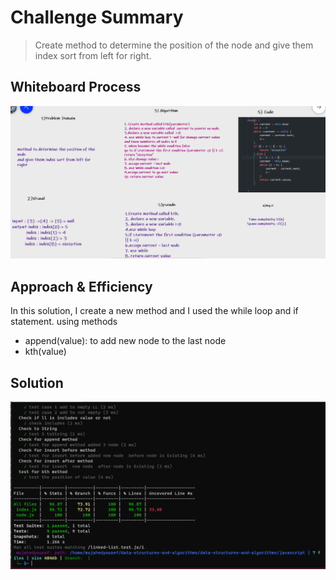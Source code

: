 # Challenge Summary

>Create method to determine the position of the node
and give them index sort from left for right.

## Whiteboard Process

![whiteboard](./whiteboard/kth_whiteboard.png)

## Approach & Efficiency

In this solution, I create a new method
and I used the while loop and if statement.
using methods

* append(value): to add new node to the last node
* kth(value)

## Solution

![test](./image/test_kth.png)
